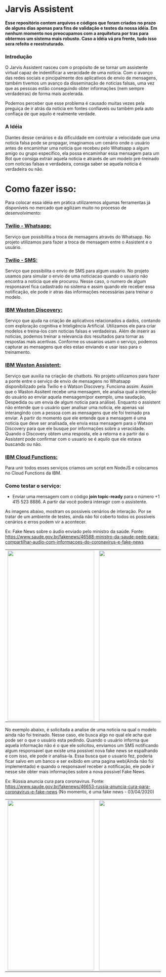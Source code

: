 # Jarvis Assistent

**Esse repositório contem arquivos e códigos que foram criados no prazo de alguns dias apenas para fins de validação e testes da nossa idéia. Em nenhum momento nos preocupamos com a arquitetura por tras para obtermos um sistema mais robusto. Caso a idéia vá pra frente, tudo isso sera refeito e reestruturado.**

### Introdução
O Jarvis Assistent nasceu com o propósito de se tornar um assistente virtual capaz de indentificar a veracidade de uma notícia. Com o avanço das redes sociais e pincipalmente dos aplicativos de envio de mensagens, também tivemos um avanço da disseminação de noticias falsas, uma vez que as pessoas estão conseguindo obter informações (nem sempre verdadeiras) de forma mais acelerada. 

Podemos perceber que esse problema é causado muitas vezes pela preguiça de ir atrás da noticia em fontes confiaveis ou também pela auto confiaça de que aquilo é realmente verdade.

### A Idéia
Diantes desse cenários e da dificuldade em controlar a velocidade que uma noticia falsa pode se propagar, imaginamos um cenário onde o usuário antes de encaminhar uma noticia que recebeu pelo Whatsapp a algum amigo ou grupo especifico, ela possa encaminhar essa mensagem para um Bot que consiga extrair aquela noticia e através de um modelo pré-treinado com noticias falsas e verdadeira, consiga saber se aquela noticia é verdadeira ou não.

# Como fazer isso:
Para colocar essa idéia em prática utilizaremos algumas ferramentas já disponíveis no mercado que agilizam muito no processo de desenvolvimento: 

### [Twilio - Whatsapp:]("https://www.twilio.com/whatsapp")
Serviço que possibilita a troca de mensagens através do Whatsapp. No projeto utilizamos para fazer a troca de mensagem entre o Assistent e o usuário.

### [Twilio - SMS:]("https://www.twilio.com/sms")
Serviço que possibilita o envio de SMS para algum usuário. No projeto usamos para simular o envio de uma noticiacao quando o usuario não encontra a noticia que ele procurou. Nesse caso, o numero de algum responsavel fica cadastrado no sistema e assim quando ele receber essa notificação, ele pode ir atras das informações necessárias para treinar o modelo.

### [IBM Waston Discovery:]("https://www.ibm.com/br-pt/cloud/watson-discovery")
Serviço que ajuda na criação  de aplicativos relacionados a dados, contando com exploração cognitiva e Inteligência Artificial. Utilizamos ele para criar modelos e treina-los com noticias falsas e verdadeiras. Além de inserir as noticias, podemos treinar a relevancia dos resultados para tornar as respostas mais acertivas. Conforme os usuarios usam o serviço, podemos capturar as mensagens que eles estao enviando e usar isso para o treinamento.

### [IBM Waston Assistent:]("https://www.ibm.com/cloud/watson-assistant/")
Serviço que auxilia na criação de chatbots. No projeto utilizamos para fazer a ponte entre o serviço de envio de mensagens no Whatsapp disponibilizado pela Twilio e o Watson Discovery.
Funciona assim: Assim que o Waston Assitent recebe uma mensagem, ele analisa qual a intenção do usuário ao enviar aquela mensagem(por exemplo, uma saudação, Despedida ou um envia de algum noticia para análise). Enquanto o assistent não entende que o usuário quer analisar uma noticia, ele apenas vai interangindo com a pessoa com as mensagens que ele foi treinado pra enviar. A partir do momento que ele entende que a mensagem é uma noticia que deve ser analisada, ele envia essa mensagem para o Watson Discovery para que ele busque por informações sobre a veracidade. Quando o Discovery obtem uma resposta, ele a retorna e a partir dai o Assistent pode confirmar com o usuario se é aquilo que ele estava buscando ou não.

### [IBM Cloud Functions:]("https://developer.ibm.com/api/view/cloudfunctions-prod:cloud-functions#Overview")

Para unir todos esses serviços criamos um script em NodeJS e colocamos  no Cloud Functions da IBM.

### Como testar o serviço:
- Enviar uma mensagem com o código **join topic-ready** para o número +1 415 523 8886. A partir daí você poderá interagir com o assistente.

As imagens abaixo, mostram os possíveis cenários de interação. Por se tratar de um ambiente de testes, ainda não foi coberto todos os possíveis cenários e erros podem vir a acontecer.

Ex: Fake News sobre o áudio enviado pelo ministro da saúde. Fonte: https://www.saude.gov.br/fakenews/46588-ministro-da-saude-pede-para-compartilhar-audio-com-informacoes-do-coronavirus-e-fake-news

| | |
|:-------------------------:|:-------------------------:|
<img src="https://i.imgur.com/p8zookR.jpg" height="550" width="280"> | <img src="https://i.imgur.com/idIekNJ.jpg" height="550" width="280"> 

No exemplo abaixo, é solicitada a analise de uma noticia na qual o modelo ainda não foi treinado. Nesse caso, ele busca algo no qual ele acha que pode ser o que o usuário esta pedindo. Quando o usuário informa que aquela informação não é o que ele solicitou, enviamos um SMS notificando algum responsavel que existe uma possivel nova fake news se espalhando e com isso, ele pode ir analisa-la. Essa busca que o usuario fez, poderia ficar salvo em um banco e ser exibido em uma pagina web(Ainda não foi implementado) e quando o responsavel receber a notificação, ele pode ir nesse site obter mais informações sobre a nova possivel Fake News.

Ex: Rússia anuncia cura para coronavirus. Fonte: https://www.saude.gov.br/fakenews/46653-russia-anuncia-cura-para-coronavirus-e-fake-news (No momento, é uma fake news - 03/04/2020)

| | |
|:-------------------------:|:-------------------------:|
<img src="https://i.imgur.com/nA5BxUp.jpg" height="550" width="280"> | <img src="https://i.imgur.com/LX2TREY.jpg" height="550" width="280">
